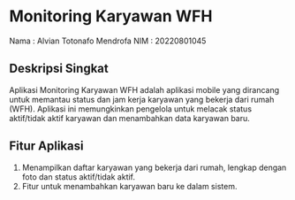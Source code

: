 # Monitoring Karyawan WFH

Nama    : Alvian Totonafo Mendrofa
NIM     : 20220801045

## Deskripsi Singkat

Aplikasi Monitoring Karyawan WFH adalah aplikasi mobile yang dirancang untuk memantau status dan jam kerja karyawan yang bekerja dari rumah (WFH). Aplikasi ini memungkinkan pengelola untuk melacak status aktif/tidak aktif karyawan dan menambahkan data karyawan baru.

## Fitur Aplikasi

1. Menampilkan daftar karyawan yang bekerja dari rumah, lengkap dengan foto dan status aktif/tidak aktif.
2. Fitur untuk menambahkan karyawan baru ke dalam sistem.